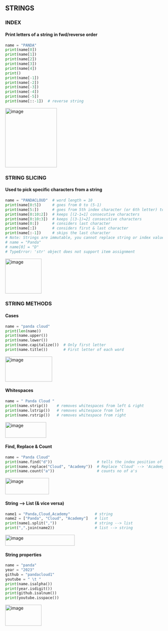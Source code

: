 ## STRINGS

### INDEX
#### Print letters of a string in fwd/reverse order
```py
name = "PANDA"
print(name[0])
print(name[1])
print(name[2])
print(name[3])
print(name[4])
print()
print(name[-1])
print(name[-2])
print(name[-3])
print(name[-4])
print(name[-5])
print(name[::-1])  # reverse string
```
<img width="165" height="189" alt="image" src="https://github.com/user-attachments/assets/8b9a3b32-08ce-4bfa-94eb-f444d9b3a75f" />

### STRING SLICING
#### Used to pick specific characters from a string
```py
name = "PANDACLOUD"  # word length = 10
print(name[0:5])     # goes from 0 to (5-1)
print(name[5:])      # goes from 5th index character (or 6th letter) to last character 
print(name[0:10:2])  # keeps [(2-1=1] consecutive characters
print(name[0:10:3])  # keeps [(3-1)=2] consecutive characters
print(name[0:])      # considers last character
print(name[:])       # considers first & last character
print(name[:-1])     # skips the last character
# Note: Strings are immutable, you cannot replace string or index values
# name = "Panda"
# name[0] = "D"
# TypeError: 'str' object does not support item assignment
```
<img width="116" height="111" alt="image" src="https://github.com/user-attachments/assets/668913bb-1642-488f-9704-ec5a7f049730" />

### STRING METHODS
#### Cases
```py
name = "panda cloud"
print(len(name))
print(name.upper())
print(name.lower())
print(name.capitalize())  # Only first letter
print(name.title())       # First letter of each word
```
<img width="150" height="80" alt="image" src="https://github.com/user-attachments/assets/715ab8f0-dbeb-44ab-9908-fcce8e10c0b7" />

#### Whitespaces
```py
name = " Panda Cloud "
print(name.strip())    # removes whitespaces from left & right
print(name.lstrip())   # removes whitespace from left
print(name.rstrip())   # removes whitespace from right
```
<img width="131" height="50" alt="image" src="https://github.com/user-attachments/assets/26d394c0-8212-4216-8709-63d3c69ec676" />

#### Find, Replace & Count
```py
name = "Panda Cloud"
print(name.find("d"))                    # tells the index position of letter
print(name.replace("Cloud", "Academy"))  # Replace 'Cloud' --> 'Academy'
print(name.count("a"))                   # counts no of a's
```
<img width="140" height="52" alt="image" src="https://github.com/user-attachments/assets/ad14a671-1118-4c59-bfda-f4e9e97450f5" />

#### String --> List (& vice versa)
```py
name1 = "Panda,Cloud,Academy"           # string
name2 = ["Panda", "Cloud", "Academy"]   # list
print(name1.split(","))                 # string --> list
print(",".join(name2))                  # list --> string
```
<img width="222" height="35" alt="image" src="https://github.com/user-attachments/assets/f7cc4929-7436-4198-b491-05d86ff1a843" />

#### String properties
```py
name = "panda"
year = "2023"
github = "pandacloud1"
youtube = " \t "
print(name.isalpha())
print(year.isdigit())
print(github.isalnum())
print(youtube.isspace())
```
<img width="116" height="67" alt="image" src="https://github.com/user-attachments/assets/46f09253-a803-4963-8941-4d20105b8f4e" />
